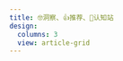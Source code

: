 ```yaml
---
title: 🤓洞察、👍推荐、🧠认知站
design:
  columns: 3
  view: article-grid
---
```


<!-- [🧱 Build your pages with blocks: no-code required! | Hugo Blox Docs](https://docs.hugoblox.com/getting-started/page-builder/#listing-view) -->